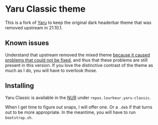 # Yaru Classic theme

This is a fork of [Yaru] to keep the original dark headerbar theme that was
removed upstream in 21.10.1.


## Known issues

Understand that upstream removed the mixed theme [because it caused problems
that could not be fixed][upstream-issue-2918], and thus that these problems are
still present in this version.  If you love the distinctive contrast of the
theme as much as I do, you will have to overlook those.


## Installing

Yaru Classic is available in the [NUR] under `repos.lourkeur.yaru-classic`.

When I get time to figure out snaps, I will offer one.  Or a `.deb` if that turns
out to be more appropriate.  In the meantime, you will have to run `bootstrap.sh`.


[Yaru]: https://github.com/ubuntu/yaru
[upstream-issue-2918]: https://github.com/ubuntu/yaru/issues/2918
[NUR]: https://github.com/nix-community/NUR
